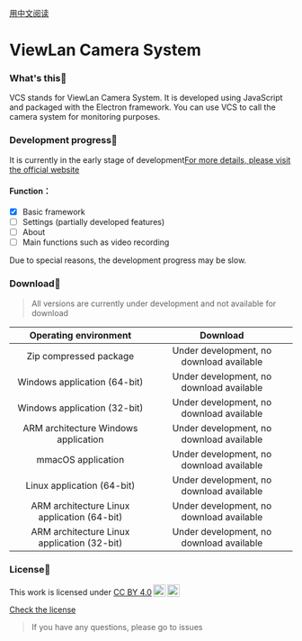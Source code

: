 [用中文阅读](README_zh_cn.md)  
# ViewLan Camera System  
### What's this🤔  
VCS stands for ViewLan Camera System. It is developed using JavaScript and packaged with the Electron framework. You can use VCS to call the camera system for monitoring purposes.  
### Development progress📝  
It is currently in the early stage of development[For more details, please visit the official website](https://viewlan-hub.github.io/)  
#### Function：  
- [x] Basic framework  
- [ ] Settings (partially developed features)  
- [ ] About  
- [ ] Main functions such as video recording

Due to special reasons, the development progress may be slow.
### Download🔽 
>All versions are currently under development and not available for download
 
|Operating environment|Download|
|:-:|:-:| 
|Zip compressed package|Under development, no download available| 
Windows application (64-bit)|Under development, no download available|
|Windows application (32-bit)|Under development, no download available|
|ARM architecture Windows application|Under development, no download available|
|mmacOS application|Under development, no download available|
Linux application (64-bit)|Under development, no download available|
|ARM architecture Linux application (64-bit)|Under development, no download available|
|ARM architecture Linux application (32-bit)|Under development, no download available|

### License📃
<p xmlns:cc="http://creativecommons.org/ns#" >This work is licensed under <a href="https://creativecommons.org/licenses/by/4.0/?ref=chooser-v1" target="_blank" rel="license noopener noreferrer" style="display:inline-block;">CC BY 4.0<img style="height:22px!important;margin-left:3px;vertical-align:text-bottom;" src="https://mirrors.creativecommons.org/presskit/icons/cc.svg?ref=chooser-v1" alt=""><img style="height:22px!important;margin-left:3px;vertical-align:text-bottom;" src="https://mirrors.creativecommons.org/presskit/icons/by.svg?ref=chooser-v1" alt=""></a></p>

[Check the license](LICENSE)  
>If you have any questions, please go to issues

